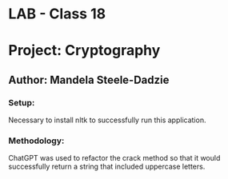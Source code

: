 # LAB - Class 18
# Project: Cryptography
## Author: Mandela Steele-Dadzie

### Setup:

Necessary to install nltk to successfully run this application.

### Methodology:

ChatGPT was used to refactor the crack method so that it would successfully return a string that included uppercase letters.